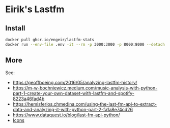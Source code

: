 # Eirik's Lastfm

## Install

<!-- x-release-please-start-version -->

```bash
docker pull ghcr.io/engeir/lastfm-stats
docker run --env-file .env -it --rm -p 3000:3000 -p 8000:8000 --detach --name lastfm-stats ghcr.io/engeir/lastfm-stats:v0.3.8
```

<!-- x-release-please-end -->

## More

See:

- <https://geoffboeing.com/2016/05/analyzing-lastfm-history/>
- <https://m-w-bochniewicz.medium.com/music-analysis-with-python-part-1-create-your-own-dataset-with-lastfm-and-spotify-8223a46fad4b>
- <https://hemisferios.chmedina.com/using-the-last-fm-api-to-extract-data-and-analyzing-it-with-python-part-2-fa1a8e74cd26>
- <https://www.dataquest.io/blog/last-fm-api-python/>
- [Icons](https://lucide.dev/)
